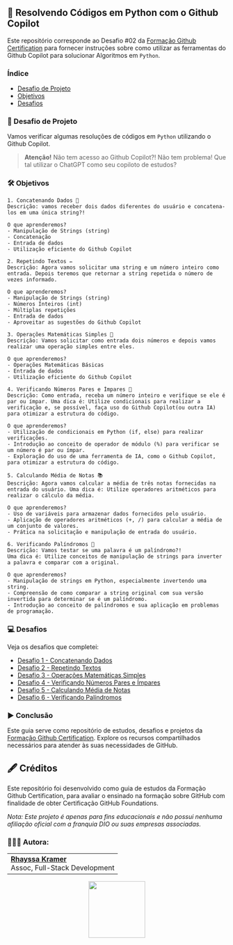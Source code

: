 ## 🐙 Resolvendo Códigos em Python com o Github Copilot

Este repositório corresponde ao Desafio #02 da [Formação Github Certification](https://web.dio.me/track/formacao-github-certification) para fornecer instruções sobre como utilizar as ferramentas do Github Copilot para solucionar Algoritmos em `Python`.

### Índice
- [Desafio de Projeto](https://github.com/rhayssakramer/formacao-github-certification/tree/main/Desafio%2302-Utilizando-GitHub-Copilot#-desafio-de-projeto)
- [Objetivos](https://github.com/rhayssakramer/formacao-github-certification/tree/main/Desafio%2302-Utilizando-GitHub-Copilot#%EF%B8%8F-objetivos)
- [Desafios](https://github.com/rhayssakramer/formacao-github-certification/tree/main/Desafio%2302-Utilizando-GitHub-Copilot#-desafios)

### 🎯 Desafio de Projeto
Vamos verificar algumas resoluções de códigos em `Python` utilizando o Github Copilot.

>**Atenção!** Não tem acesso ao Github Copilot?! Não tem problema! Que tal utilizar o ChatGPT como seu copiloto de estudos?

### 🛠️ Objetivos
```
1. Concatenando Dados 🐾
Descrição: vamos receber dois dados diferentes do usuário e concatena-los em uma única string?!

O que aprenderemos?
- Manipulação de Strings (string)
- Concatenação
- Entrada de dados
- Utilização eficiente do Github Copilot
```
```
2. Repetindo Textos ✏️
Descrição: Agora vamos solicitar uma string e um número inteiro como entrada. Depois teremos que retornar a string repetida o número de vezes informado.

O que aprenderemos?
- Manipulação de Strings (string)
- Números Inteiros (int)
- Múltiplas repetições
- Entrada de dados
- Aproveitar as sugestões do Github Copilot
```

```
3. Operações Matemáticas Simples 📐
Descrição: Vamos solicitar como entrada dois números e depois vamos realizar uma operação simples entre eles.

O que aprenderemos?
- Operações Matemáticas Básicas
- Entrada de dados
- Utilização eficiente do Github Copilot
```

```
4. Verificando Números Pares e Ímpares 🧮
Descrição: Como entrada, receba um número inteiro e verifique se ele é par ou ímpar. Uma dica é: Utilize condicionais para realizar a verificação e, se possível, faça uso do Github Copilot(ou outra IA) para otimizar a estrutura do código.

O que aprenderemos?
- Utilização de condicionais em Python (if, else) para realizar verificações.
- Introdução ao conceito de operador de módulo (%) para verificar se um número é par ou ímpar.
- Exploração do uso de uma ferramenta de IA, como o Github Copilot, para otimizar a estrutura do código.
```

```
5. Calculando Média de Notas 📚
Descrição: Agora vamos calcular a média de três notas fornecidas na entrada do usuário. Uma dica é: Utilize operadores aritméticos para realizar o cálculo da média.

O que aprenderemos?
- Uso de variáveis para armazenar dados fornecidos pelo usuário.
- Aplicação de operadores aritméticos (+, /) para calcular a média de um conjunto de valores.
- Prática na solicitação e manipulação de entrada do usuário.
```

```
6. Verificando Palíndromos 🔄
Descrição: Vamos testar se uma palavra é um palíndromo?!
Uma dica é: Utilize conceitos de manipulação de strings para inverter a palavra e comparar com a original.

O que aprenderemos?
- Manipulação de strings em Python, especialmente invertendo uma string.
- Compreensão de como comparar a string original com sua versão invertida para determinar se é um palíndromo.
- Introdução ao conceito de palíndromos e sua aplicação em problemas de programação.
```
### 💻 Desafios
Veja os desafios que completei:
- [Desafio 1 - Concatenando Dados](https://github.com/rhayssakramer/formacao-github-certification/blob/main/Desafio%2302-Utilizando-GitHub-Copilot/resolucoes-codigos/1-concatenando-dados.py)
- [Desafio 2 - Repetindo Textos](https://github.com/rhayssakramer/formacao-github-certification/blob/main/Desafio%2302-Utilizando-GitHub-Copilot/resolucoes-codigos/2-repetindo-textos.py)
- [Desafio 3 - Operações Matemáticas Simples](https://github.com/rhayssakramer/formacao-github-certification/blob/main/Desafio%2302-Utilizando-GitHub-Copilot/resolucoes-codigos/3-operacoes.py)
- [Desafio 4 - Verificando Números Pares e Ímpares](https://github.com/rhayssakramer/formacao-github-certification/blob/main/Desafio%2302-Utilizando-GitHub-Copilot/resolucoes-codigos/4-numeros-par-impar.py)
- [Desafio 5 - Calculando Média de Notas](https://github.com/rhayssakramer/formacao-github-certification/blob/main/Desafio%2302-Utilizando-GitHub-Copilot/resolucoes-codigos/5-media-notas.py)
- [Desafio 6 - Verificando Palíndromos](https://github.com/rhayssakramer/formacao-github-certification/blob/main/Desafio%2302-Utilizando-GitHub-Copilot/resolucoes-codigos/6-palindromo.py)

### ▶️ Conclusão
Este guia serve como repositório de estudos, desafios e projetos da [Formação Github Certification](https://web.dio.me/track/formacao-github-certification). Explore os recursos compartilhados necessários para atender às suas necessidades de GitHub.

## 🖋️ Créditos
Este repositório foi desenvolvido como guia de estudos da Formação Github Certification, para avaliar o ensinado na formação sobre GitHub com finalidade de obter Certificação GitHub Foundations.

*Nota: Este projeto é apenas para fins educacionais e não possui nenhuma afiliação oficial com a franquia DIO ou suas empresas associadas.*

### 👩🏼‍💻 Autora:
<table style="border=0">
  <tr>
    <td align="left">
      <a href="https://github.com/rhayssakramer">
        <span><b>Rhayssa Kramer</b></span>
      </a>
      <br>
      <span>Assoc, Full-Stack Development</span>
    </td>
  </tr>
</table>

<div align="center"><a href="https://github.com/rhayssakramer"><img src="https://github.com/user-attachments/assets/27f933bf-6bb5-418d-aa0f-842b65185a82" width="130"></a></div>
